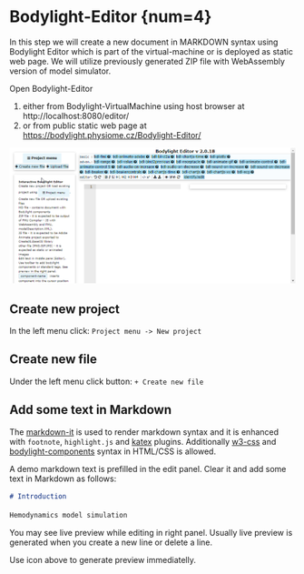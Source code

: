# Bodylight-Editor {num=4}

In this step we will create a new document in MARKDOWN syntax using Bodylight Editor which is part of the virtual-machine or is deployed as static web page. We will utilize previously generated ZIP file with WebAssembly version of model simulator.

Open Bodylight-Editor

1. either from Bodylight-VirtualMachine using host browser at http://localhost:8080/editor/
2. or from public static web page at https://bodylight.physiome.cz/Bodylight-Editor/

![Editor](BodylightEditor1.png)

## Create new project

In the left menu click: `Project menu -> New project`

## Create new file

Under the left menu click button: `+ Create new file`

## Add some text in Markdown

The [markdown-it](https://markdown-it.github.io) is used to render markdown syntax and it is enhanced with `footnote`, `highlight.js` and [katex](https://katex.org) plugins. Additionally [w3-css](https://www.w3schools.com/w3css/defaulT.asp) and [bodylight-components](advanced4editor.md) syntax in HTML/CSS is allowed.

A demo markdown text is prefilled in the edit panel. Clear it and add some text in Markdown as follows:

```markdown
# Introduction

Hemodynamics model simulation
```

You may see live preview while editing in right panel. Usually live preview is generated when you create a new line or delete a line.

Use icon  above to generate preview immediatelly.
